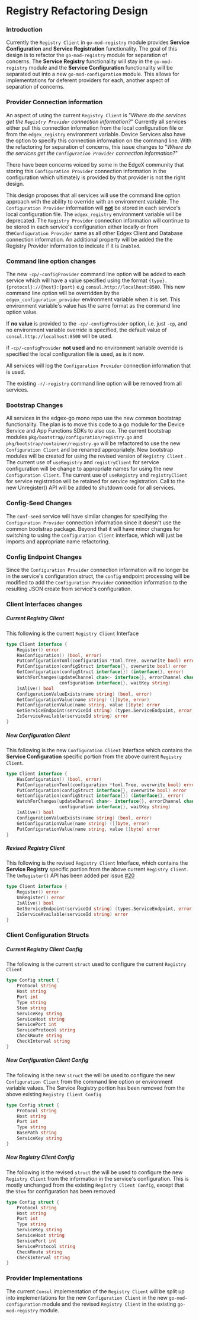 # Registry Refactoring Design

### Introduction

Currently the `Registry Client` in `go-mod-registry` module provides **Service Configuration** and **Service Registration** functionality. The goal of this design is to refactor the `go-mod-registry` module for separation of concerns. The **Service Registry** functionality will stay in the `go-mod-registry` module and the **Service Configuration** functionality will be separated out into a new `go-mod-configuration` module. This allows for implementations for deferent providers for each, another aspect of separation of concerns.

### Provider Connection information

An aspect of using the current `Registry Client` is "*Where do the services get the `Registry Provider` connection information?*" Currently all services either pull this connection information from the local configuration file or from the `edgex_registry` environment variable. Device Services also have the option to specify this connection information on the command line. With the refactoring for separation of concerns, this issue changes to "*Where do the services get the `Configuration Provider` connection information?*"

There have been concerns voiced by some in the EdgeX community that storing this `Configuration Provider` connection information in the configuration which ultimately is provided by that provider is not the right design.

This design proposes that all services will use the command line option approach with the ability to override with an environment variable. The  `Configuration Provider` information will **<u>not</u>** be stored in each service's local configuration file. The `edgex_registry` environment variable will be deprecated. The `Registry Provider` connection information will continue to be stored in each service's configuration either locally or from the`Configuration Provider` same as all other Edgex Client and Database connection information. An additional property will be added the the Registry Provider information to indicate if it is `Enabled`.

### Command line option changes

The new `-cp/-configProvider` command line option will be added to each service which will have a value specified using the format `{type}.{protocol}://{host}:{port}` e.g `consul.http://localhost:8500`.  This new command line option will be overridden by the `edgex_configuration_provider` environment variable when it is set. This environment variable's value has the same format as the command line option value. 

If **no value** is provided to the `-cp/-configProvider` option, i.e. just `-cp`, and no environment variable override is specified, the default value of `consul.http://localhost:8500` will be used. 

if `-cp/-configProvider` **not used** and no environment variable override is specified the local configuration file is used, as is it now.

All services will log the `Configuration Provider` connection information that is used.

The existing `-r/-registry` command line option will be removed from all services. 

### Bootstrap Changes

All services in the edgex-go mono repo use the new common bootstrap functionality.  The plan is to move this code to a go module for the Device Service and App Functions SDKs to also use. The current bootstrap modules `pkg/bootstrap/configuration/registry.go` and `pkg/bootstrap/container/registry.go` will be refactored to use the new `Configuration Client` and be renamed appropriately. New bootstrap modules will be created for using the revised version of `Registry Client` .  The current use of `useRegistry` and `registryClient` for service configuration will be change to appropriate names for using the new `Configuration Client`.  The current use of `useRegistry` and `registryClient` for service registration will be retained for service registration. Call to the new Unregister() API will be added to shutdown code for all services.

### Config-Seed Changes

The `conf-seed` service will have similar changes for specifying the `Configuration Provider` connection information since it doesn't use the common bootstrap package. Beyond that it will have minor changes for switching to using the `Configuration Client` interface, which will just be imports and appropriate name refactoring.

### Config Endpoint Changes

Since the `Configuration Provider` connection information will no longer be in the service's configuration struct, the `config` endpoint processing will be modified to add the `Configuration Provider` connection information to the resulting JSON create from service's configuration.

### Client Interfaces changes

##### Current Registry Client

This following is the current `Registry Client` Interface

```go
type Client interface {
	Register() error
	HasConfiguration() (bool, error)
	PutConfigurationToml(configuration *toml.Tree, overwrite bool) error
	PutConfiguration(configStruct interface{}, overwrite bool) error
	GetConfiguration(configStruct interface{}) (interface{}, error)
	WatchForChanges(updateChannel chan<- interface{}, errorChannel chan<- error, 
                    configuration interface{}, waitKey string)
	IsAlive() bool
	ConfigurationValueExists(name string) (bool, error)
	GetConfigurationValue(name string) ([]byte, error)
	PutConfigurationValue(name string, value []byte) error
	GetServiceEndpoint(serviceId string) (types.ServiceEndpoint, error)
	IsServiceAvailable(serviceId string) error
}
```

##### New Configuration Client

This following is the new `Configuration Client` Interface which contains the  **Service Configuration** specific portion from the above current `Registry Client`.

```go
type Client interface {
	HasConfiguration() (bool, error)
	PutConfigurationToml(configuration *toml.Tree, overwrite bool) error
	PutConfiguration(configStruct interface{}, overwrite bool) error
	GetConfiguration(configStruct interface{}) (interface{}, error)
	WatchForChanges(updateChannel chan<- interface{}, errorChannel chan<- error,
                    configuration interface{}, waitKey string)
	IsAlive() bool
	ConfigurationValueExists(name string) (bool, error)
	GetConfigurationValue(name string) ([]byte, error)
	PutConfigurationValue(name string, value []byte) error
}
```

##### Revised Registry Client

This following is the revised `Registry Client` Interface, which contains the **Service Registry** specific portion from the above current `Registry Client`. The `UnRegister()` API has been added per issue [#20](https://github.com/edgexfoundry/go-mod-registry/issues/20)

```go
type Client interface {
	Register() error
	UnRegister() error
	IsAlive() bool
	GetServiceEndpoint(serviceId string) (types.ServiceEndpoint, error)
	IsServiceAvailable(serviceId string) error
}
```

### Client Configuration Structs

##### Current Registry Client Config

The following is the current `struct` used to configure the current `Registry Client`

```go
type Config struct {
	Protocol string
	Host string
	Port int
	Type string
	Stem string
	ServiceKey string
	ServiceHost string
	ServicePort int
	ServiceProtocol string
	CheckRoute string
	CheckInterval string
}
```

##### New Configuration Client Config

The following is the new `struct` the will be used to configure the new `Configuration Client` from the command line option or environment variable values. The Service Registry portion has been removed from the above existing `Registry Client Config`

```go
type Config struct {
	Protocol string
	Host string
	Port int
	Type string
	BasePath string
	ServiceKey string
}
```

##### New Registry Client Config

The following is the revised `struct` the will be used to configure the new `Registry Client` from the  information in the service's configuration. This is mostly unchanged from the existing `Registry Client Config`, except that the `Stem` for configuration has been removed

```go
type Config struct {
	Protocol string
	Host string
	Port int
	Type string
	ServiceKey string
	ServiceHost string
	ServicePort int
	ServiceProtocol string
	CheckRoute string
	CheckInterval string
}
```

### Provider Implementations

The current `Consul` implementation of the `Registry Client` will be split up into implementations for the new `Configuration Client` in the new `go-mod-configuration` module and the revised `Registry Client` in the existing `go-mod-registry` module.